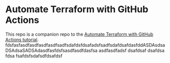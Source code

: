 # Automate Terraform with GitHub Actions

This repo is a companion repo to the [Automate Terraform with GitHub Actions tutorial](https://developer.hashicorp.com/terraform/tutorials/automation/github-actions).
fdsfasfasdfasdfasdfasdfsadfsdafdsfdsafadsfsadfsdafdsafdasfddASDAsdsaDSAdsaSADSAdasdfasfdsfsasdfasdfdasfsa
asdfasdfadsf
dsafdsaf
dsafdsa
fdsa
fsafdsfsdafsdfdsafdsf